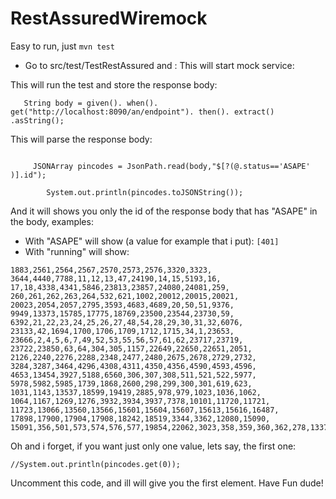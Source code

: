 # RestAssuredWiremock


Easy to run, just ``mvn test ``

- Go to src/test/TestRestAssured and :
This will start mock service:


This will run the test and store the response body:

`    String body = given().
         when().
                 get("http://localhost:8090/an/endpoint").
         then().
                  extract()
                 .asString();
`

This will parse the response body:
````
    
     JSONArray pincodes = JsonPath.read(body,"$[?(@.status=='ASAPE' )].id");

        System.out.println(pincodes.toJSONString());

````

And it will shows you only the id of the response body that has "ASAPE" 
in the body, examples:
 - With "ASAPE" will show (a value for example that i put): 
```[401]```
 - With "running" will show:
```[8,39,46,385,9,10,650,651,652,
1883,2561,2564,2567,2570,2573,2576,3320,3323,
3644,4440,7788,11,12,13,47,24190,14,15,5193,16,
17,18,4338,4341,5846,23813,23857,24080,24081,259,
260,261,262,263,264,532,621,1002,20012,20015,20021,
20023,2054,2057,2795,3593,4683,4689,20,50,51,9376,
9949,13373,15785,17775,18769,23500,23544,23730,59,
6392,21,22,23,24,25,26,27,48,54,28,29,30,31,32,6076,
23133,42,1694,1700,1706,1709,1712,1715,34,1,23653,
23666,2,4,5,6,7,49,52,53,55,56,57,61,62,23717,23719,
23722,23850,63,64,304,305,1157,22649,22650,22651,2051,
2126,2240,2276,2288,2348,2477,2480,2675,2678,2729,2732,
3284,3287,3464,4296,4308,4311,4350,4356,4590,4593,4596,
4653,13454,3927,5188,6560,306,307,308,511,521,522,5977,
5978,5982,5985,1739,1868,2600,298,299,300,301,619,623,
1031,1143,13537,18599,19419,2885,978,979,1023,1036,1062,
1064,1167,1269,1276,3932,3934,3937,7378,10101,11720,11721,
11723,13066,13560,13566,15601,15604,15607,15613,15616,16487,
17898,17900,17904,17908,18242,18519,3344,3362,12080,15090,
15091,356,501,573,574,576,577,19854,22062,3023,358,359,360,362,278,1337,2351,2534,2537,269,271,272,582,2036,2039,355,496,497,498,499,4004,4007,4009,4011,13936,17684,18228,1823,424,425,426,457,685,3963,3964,3965,3968,3973,3974,3977,3980,4979,9183,18114,18845,18847,18848,2846,3245,3554,4872,4927,297,403,19422,20167,20170,20175,22552,22554,22555,2474,2792,3086,11363,13018,13020,13370,23724,294,295,296,589,590,620,4148,4150,4152,1736,1847,2069,2789,4413,4668,4671,4674,22719,22722,22724,22725,22755,527,379,512,645,655,707,1019,1187,17388,17389,20037,21430,1022,4293,4611,4614,23892,19024,19027,21963,21964,1531,1760,4581,4584,4713,4722,4725,4013,4014,15421,15423,290,293,292,1092,1164,1185,1186,1262,1650,1653,5629,7928,9364,9366,9367,9370,9371,17392,4698,4707,10698,343,344,10747,286,287,289,986,10093,10096,22061,22064,3677,4569,282,283,284,285,410,411,412,1032,270,622,502,509,510,559,560,561,562,618,656,657,967,1004,1005,1006,1007,1018,5164,6768,3242,8318,5186,236,268,345,2237,251,254,488,253,257,346,347,348,349,350,564,565,566,567,2243,265,266,1001,1110,1370,15011,19757,19758,19759,19762,400,476,477,523,581,4818,4819,4822,6439,6442,6443,8332,8335,8337,8342,8345,8350,2741,2900,2981,2984,2987,2990,3170,3383,3386,3848,3851,8304,8306,8307,8314,5385,8313,8319,8323,10353,274,1056,5942,5951,1678,4536,4539,3870,3873,281,288,291,665,666,23713,1769,1772,23222,452,461,463,475,486,556,557,583,585,587,588,595,596,597,598,599,600,604,607,303,1010,1012,6603,6609,6616,6620,6626,6628,6630,6632,6634,6635,6638,6641,6584,310,311,312,433,725,964,1263,5330,5331,313,314,315,593,594,687,688,689,690,691,692,1264,1265,19930,19931,21951,321,434,435,436,437,1028,1029,1030,19811,19814,19815,2444,2447,2450,2453,2882,3545,3548,3551,4419,4422,4425,4428,4551,3921,6185,10707,11109,11112,11115,12164,12167,323,324,606,676,1104,1105,1118,23995,24032,24034,2387,3536,3539,3737,8759,10384,15108,10382,654,451,8827,333,334,335,647,648,916,6456,6457,20096,20200,2618,2621,2624,2627,2630,2921,2924,3419,3422,4542,4545,4548,336,337,339,340,341,444,446,1097,1506,5234,6919,6925,342,351,353,503,733,1021,14277,14280,21774,21775,21777,2801,2060,2105,2108,2204,2264,2267,2270,2345,2546,2753,3032,364,368,1173,1174,4157,4159,4162,4677,4686,21509,21512,21515,21523,22329,2156,2159,2207,2333,2714,2915,3185,24178,369,458,459,460,563,649,24202,469,538,568,591,659,660,661,662,729,1016,1017,1096,1126,1127,1153,1336,1384,1386,1389,3930,3931,4090,6299,11351,12883,12887,12888,13431,13949,17637,17638,19066,19067,19070,19071,21954,21956,21957,2705,2708,3380,3395,3827,4362,4365,4635,10981,15783,382,383,646,1085,1086,8373,19875,22712,550,386,387,388,389,1003,19736,19738,19741,19742,19743,19746,19748,390,391,392,393,592,2756,2759,2762,2765,1814,2048,2582,3194,3197,3200,404,551,552,553,554,641,642,643,644,4040,4041,4044,4047,4230,1931,1946,2066,2102,2183,4602,4084,409,20916,22055,22058,3191,23852,413,414,1277,2282,2429,4608,422,423,714,3167,602,995,4258,4261,4269,15426,15429,16882,16883,16888,16891,17766,17769,19555,19556,19943,21043,22534,22535,22537,22540,22542,22577,22578,22579,22581,22582,13941,13944,519,520,1014,1015,2384,1766,1988,1991,2165,2168,3026,3029,4680,4692,834,835,836,837,838,839,840,841,842,1329,2285,2747,2750,3125,3143,3302,3494,3638,3641,4347,4248,2369,2372,2375,2378,2834,2837,2996,3017,3035,3110,3113,3290,3293,3455,4332,4335,1721,1724,1727,1730,1964,1967,3824,6307,11092,11103,15974,21246,21249,21251,22518,22519,22520,5157,5162,18579,18582,18585,9255,9258,9260,811,813,2117,2123,2612,3647,3650,449,450,478,724,1065,547,548,549,735,959,960,1128,1296,1297,1541,1544,1545,1547,4142,4145,18126,18129,18130,18522,22361,1799,1805,1844,2354,2432,2531,2609,3011,3410,3437,3440,3443,4443,4455,4458,4716,4719,739,972,1171,1172,8677,8679,8682,8684,8687,21365,21368,1775,1871,1877,1895,1934,2093,2357,2360,2363,2366,3425,3428,3431,8756,11727,11728,11731,11733,11734,465,1324,23822,23825,1742,1745,1748,1796,2660,2663,2735,2738,3569,4344,9521,5054,5057,5058,5059,5062,5065,5066,2717,2888,2978,12610,2129,2135,2312,2615,3740,4491,5160,10359,13794,13795,13797,10361,13800,13802,4617,4620,4623,4626,4629,4632,12377,17613,17616,17617,17621,15107,977,1534,3800,4563,4566,1287,1288,1289,8581,8582,21220,21222,21225,21228,21229,21232,21233,2633,2636,3623,3626,3254,3257,3260,3263,3266,3311,4461,4482,5345,2471,2726,2840,2993,3776,3791,7960,7964,12732,12733,12734,12736,12739,12741,12744,12745,22060,881,882,883,8112,8116,9275,17924,17927,10245,10294,10319,13102,14762,19414,2849,2858,4554,4557,8355,6093,6096,6099,6100,8092,8093,12397,12398,15986,10225,10355,1464,1465,1466,6781,6784,6787,7789,7792,7794,7796,7799,7800,7802,7805,7807,7808,7811,2435,2438,2702,3389,3392,524,525,526,3957,3959,9463,13535,18340,18348,18351,18600,19641,22335,22338,1817,1826,2114,2585,2588,2768,3521,3524,3527,3530,3752,3755,3758,3761,3764,3767,4605,15084,14682,14690,14711,21705,21707,3608,3611,1886,3038,3041,3482,3659,10669,10673,11726,15990,22558,2219,2966,2969,3398,10986,10987,506,507,571,572,7445,7447,7448,11994,2150,2153,2231,2891,2894,2897,3572,3575,3578,3581,3584,4659,4662,7466,7469,2321,2324,4761,18115,802,806,20612,20542,1781,2132,2852,2855,3044,3047,3050,4281,7832,7834,10988,7845,7853,7864,8851,9359,10103,10105,10298,10301,10304,10309,2843,3212,3332,3335,3491,4488,4599,4093,12417,14036,14037,19420,19425,19426,21444,21447,21450,21453,21454,16874,16878,3209,3308,2507,11650,11653,11655,11659,11662,11663,11664,11666,11667,11668,11670,11671,11673,11675,11676,22387,22393,13117,2942,2945,2948,2951,2954,2957,2999,3053,3137,3140,3296,3299,3326,3329,3533,3713,3716,3749,3794,3830,3833,3839,4278,4368,4371,4374,4377,4380,4383,4386,4389,4392,4395,4398,4401,4437,4473,4476,4509,4512,4575,4578,4665,5390,8353,8749,16914,16917,8750,1035,1055,21186,3446,9333,9334,10643,9337,10648,10737,8521,1820,1829,1832,1874,3014,3629,3632,4464,7569,7570,7573,7575,7576,12911,12914,12916,16321,16326,2222,2225,2255,4446,5295,4284,3317,3635,3686,4256,4985,12452,12455,12458,12461,19634,19637,19638,19643,19646,19648,19649,19652,19658,2972,2975,8347,13878,14152,22365,22368,22369,22370,22372,2459,2462,2465,2468,2489,2492,2558,2591,2594,2777,2780,2783,2804,2807,2903,2906,2909,2912,3119,3155,3158,3467,3470,3563,11957,15461,15452,9915,24194,3224,3227,3230,3233,3236,3239,4962,7579,612,927,928,929,930,3868,5069,12751,12752,12755,12758,12759,16798,16800,16801,16803,16804,19416,19939,20376,2822,2825,2828,2831,4305,15430,1120,1121,1122,1123,1124,1125,2099,23864,1784,1787,2513,2516,2519,2522,2648,2651,2654,513,514,515,4828,4829,10337,10338,10339,21489,21492,21495,504,601,10437,7505,10432,10435,772,438,439,440,441,442,443,447,448,3338,3341,479,480,481,482,483,484,485,615,4214,8022,8023,13446,508,516,517,518,609,7814,7817,10867,2930,2933,2936,2939,3128,3131,3149,3248,3251,3365,3458,3461,4290,2960,2963,3005,3008,8956,18317,19172,22645,22648,533,534,536,537,10891,22642,1106,1107,1108,1109,1334,1335,1566,1567,3278,3281,4320,4323,4326,4329,4494,4497,4500,4503,4506,6744,8657,11540,11544,11548,7720,7732,7758,7765,7766,11542,11545,11550,558,24196,608,4287,4479,4485,13181,13186,13473,613,614,677,678,917,944,945,974,1054,1066,1087,1088,1089,1129,1130,1247,1290,1291,1292,1332,1333,1343,1344,1345,1346,1347,1349,1350,1445,1447,1449,1452,1540,1552,1555,1557,1676,3996,3997,5111,6386,7719,8099,8109,8115,8117,13784,13786,13788,5114,8661,8666,10881,10883,10889,5721,17396,17397,18396,18398,18401,18770,18772,21978,3602,3605,3101,3203,3206,7971,7974,7980,664,667,721,722,874,875,876,988,991,992,1048,1050,1051,1052,1077,1078,1084,1191,1192,1193,1210,1211,1213,1214,1300,1312,1627,1630,1631,1634,1656,4198,6145,6157,6535,8028,8030,8244,8246,8247,8253,9512,9515,9518,10193,10197,11924,11927,11928,12276,12279,12282,12652,12653,670,671,672,956,957,958,4255,18741,18753,18755,3734,6057,693,694,3182,695,696,697,698,708,709,710,1027,715,716,1184,8026,12463,12466,12467,736,737,738,1204,1205,1206,4153,4155,5986,8202,8204,9228,9231,11358,11361,17152,22635,22638,3269,3272,3275,3305,6111,6114,6116,7355,7357,7359,7362,7363,7366,21167,21176,21181,864,2042,2045,13775,13778,23862,1640,1641,15595,15598,954,2342,17674,21977,961,981,982,16770,16776,16780,16782,16783,20478,20480,20481,21277,21279,21284,21288,23828,983,998,999,1000,21184,22450,22452,22453,3413,3875,4530,4533,4572,1047,1053,1061,24238,1321,14781,14784,14785,14789,14802,3773,3803,3806,4317,7769,7773,7774,7778,7781,7783,7785,7826,7835,7840,7842,3566,9458,1165,1166,5173,4882,1255,1256,1257,1258,1259,1260,1427,1430,1442,7838,1271,1272,1273,3812,1283,1502,1503,12334,12335,3368,3371,3374,3377,6450,1338,1339,1340,1341,1394,1397,4016,4018,4021,4024,4027,4030,6102,7191,7196,19059,19061,19063,20765,20766,20767,21275,3596,4353,4359,1356,1401,1402,1405,1408,1411,1412,1414,1416,1418,21234,21236,21239,21242,21356,24020,1526,1529,1647,1652,1536,1537,1684,1685,16786,16787,16788,4467,4470,4524,4527,23674,1595,1603,1607,1606,1691,3857,4056,4058,4059,4140,4215,4221,4222,4224,4227,5165,5167,5172,5219,5190,5226,5230,5231,5275,5283,5287,5347,5352,5357,5359,5362,5365,5371,5377,5382,5564,5565,5567,6389,7768,11679,11713,13104,13106,19545,20760,23701,9225,1664,1667,1670,1672,1675,4515,4518,4521,4656,13041,13053,1686,1689,11506,11509,16976,21199,21626,5605,5609,13157,13168,22618,22621,22624,3960,3983,22572,22575,22576,3985,3988,3991,10068,10072,10075,18504,18505,18508,18511,19339,21498,21499,4825,10077,4037,4039,9570,9573,9575,9578,9580,13179,9392,9393,4641,4644,4647,4650,5246,5252,5254,5255,5258,5264,5267,5273,5285,5290,10380,4165,4167,4168,4169,4172,4173,4176,4178,4181,4183,4186,4188,4190,4193,4218,4219,4695,4701,4704,4710,4241,4242,4245,9338,11930,23568,23727,14271,14272,14274,22446,22447,4812,13129,5293,17213,4914,4917,4918,8948,4970,4972,4973,4974,4977,6791,8744,11946,11949,18645,18647,18648,8064,8073,5071,23557,24013,19708,5075,5088,5089,5103,5108,8207,5323,5326,5327,5344,5623,5626,5627,20901,20904,20906,20909,20911,20913,5697,17335,17338,5968,5975,5979,5972,6246,6285,6286,20897,20900,21018,21020,22241,22243,22375,22377,22383,6309,6736,11961,12746,13369,18357,18361,6354,6357,14640,14645,14647,14649,18111,18112,6669,6672,6673,11716,11718,22032,22035,7374,7587,7588,16793,7688,7690,7693,11084,12287,12289,21192,21194,21197,21717,7734,8033,9399,8276,8294,8299,8302,9280,9798,9807,8732,8753,8918,9421,9468,9471,9474,9951,10034,10037,10040,10041,10044,10050,10053,16863,16864,16865,10047,21334,21335,10347,10350,11959,10644,10646,22516,12336,12338,10439,10440,10442,10445,10448,10444,10449,10451,10452,10453,11558,11085,11931,11886,11991,19517,19518,19880,21724,18430,18433,12084,12086,19433,19661,19662,19665,20118,20121,20122,20124,20126,12293,12295,19871,24023,12351,12445,12448,12449,20129,12706,13332,13334,13335,13337,13338,13341,13527,13528,13529,13532,22268,22436,22438,13534,13586,13591,13593,13594,13596,19430,14716,14717,13791,16467,16469,21576,23952,14154,14155,15059,15771,15775,15781,17675,17823,18244,18526,18529,19019,19020,19022,19406,19409,19412,19552,20378,20381,20384,21338,21427,21187,21189,21191,21563,21564,22630,22632,22362,21949,22522,22525,22527,22528,22531,23954,23956,23962,24035,22806,23134,23565,23654,23669,23672,23693,23696,23708,23718,23733,23816,23818,23854,23858,23867,23890,23963,23977,24009,24026,24029,24056,24059,24060,24136,24142,24144,24173,24203,24204,24208,24212,24226,24236,24296,24049,23673,23698,23704,23872,23875,23878,23880,23972,23975,24012,23863,23980,24038,24192,24199,24195,24197,24198,24293,24336,24338,24359,24391,24392,24396,24397,24398,24399,24339,24340,24341,24343,24344,24342,24345,24349,24353,24354,24385,24390,24503,24504,24505,24506,24507,24542,24489,24490,24520,24355,24358,24369,24370,24382,24386,24393,24394,24400,24510,24512,24515,24516,24527,24532,24537,24538,24539,24540,24546]
```

Oh and i forget, if you want just only one value, lets say,
the first one:
```
//System.out.println(pincodes.get(0));
``` 
Uncomment this code, and ill will give you the first element.
Have Fun dude!


